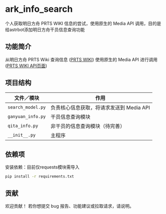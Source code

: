 # ark\_info\_search

个人获取明日方舟 PRTS WIKI 信息的尝试，使用原生的 Media API 调用，目的是给astrbot添加明日方舟干员信息查询功能

## 功能简介
从明日方舟 PRTS Wiki 查询信息 ([PRTS WIKI][2])
使用原生的 Media API 进行调用 ([PRTS WIKI API页面][3])

## 项目结构

| 文件／模块             | 作用                      |
| ----------------- |-------------------------|
| `search_model.py` | 负责核心信息获取，将请求发送到 Media API |
| `ganyuan_info.py` | 干员信息查询模块                |
| `qita_info.py`    | 非干员的信息查询模块（待完善）         |
| `__init__.py`     | 主程序                     |

## 依赖项
安装依赖：目前仅requests模块需导入
```bash
pip install -r requirements.txt
```

## 贡献

欢迎贡献！ 若你想提交 bug 报告、功能建议或拉取请求，请说明。

[1]: https://github.com/wxgl/ark_info_search "GitHub - wxgl/ark_info_search: 个人获取明日方舟PRTS WIKI信息的尝试，使用原生的Media API调用"
[2]: https://prts.wiki/w/%E9%A6%96%E9%A1%B5 "PRTS WIKI 首页"
[3]: https://prts.wiki/api.php "PRTS WIKI API页面"